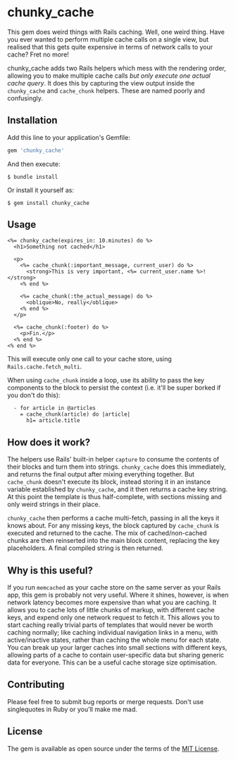 # chunky_cache

This gem does weird things with Rails caching. Well, one weird thing. Have you ever wanted to perform multiple cache calls on a single view, but realised that this gets quite expensive in terms of network calls to your cache? Fret no more!

chunky_cache adds two Rails helpers which mess with the rendering order, allowing you to make multiple cache calls _but only execute one actual cache query_. It does this by capturing the view output inside the `chunky_cache` and `cache_chunk` helpers. These are named poorly and confusingly.

## Installation

Add this line to your application's Gemfile:

```ruby
gem 'chunky_cache'
```

And then execute:

    $ bundle install

Or install it yourself as:

    $ gem install chunky_cache

## Usage

```erb
<%= chunky_cache(expires_in: 10.minutes) do %>
  <h1>Something not cached</h1>

  <p>
    <%= cache_chunk(:important_message, current_user) do %>
      <strong>This is very important, <%= current_user.name %>!</strong>
    <% end %>

    <%= cache_chunk(:the_actual_message) do %>
      <oblique>No, really</oblique>
    <% end %>
  </p>

  <%= cache_chunk(:footer) do %>
    <p>Fin.</p>
  <% end %>
<% end %>
```

This will execute only one call to your cache store, using `Rails.cache.fetch_multi`.

When using `cache_chunk` inside a loop, use its ability to pass the key components to the block
to persist the context (i.e. it'll be super borked if you don't do this):

```slim
  - for article in @articles
    = cache_chunk(article) do |article|
      h1= article.title
```

## How does it work?

The helpers use Rails' built-in helper `capture` to consume the contents of their blocks and turn them into strings. `chunky_cache` does this immediately, and returns the final output after mixing everything together. But `cache_chunk` doesn't execute its block, instead storing it in an instance variable established by `chunky_cache`, and it then returns a cache key string. At this point the template is thus half-complete, with sections missing and only weird strings in their place.

`chunky_cache` then performs a cache multi-fetch, passing in all the keys it knows about. For any missing keys, the block captured by `cache_chunk` is executed and returned to the cache. The mix of cached/non-cached chunks are then reinserted into the main block content, replacing the key placeholders. A final compiled string is then returned.

## Why is this useful?

If you run `memcached` as your cache store on the same server as your Rails app, this gem is probably not very useful. Where it shines, however, is when network latency becomes more expensive than what you are caching. It allows you to cache lots of little chunks of markup, with different cache keys, and expend only one network request to fetch it. This allows you to start caching really trivial parts of templates that would never be worth caching normally; like caching individual navigation links in a menu, with active/inactive states, rather than caching the whole menu for each state. You can break up your larger caches into small sections with different keys, allowing parts of a cache to contain user-specific data but sharing generic data for everyone. This can be a useful cache storage size optimisation.

## Contributing

Please feel free to submit bug reports or merge requests. Don't use singlequotes in Ruby or you'll make me mad.

## License

The gem is available as open source under the terms of the [MIT License](https://opensource.org/licenses/MIT).
